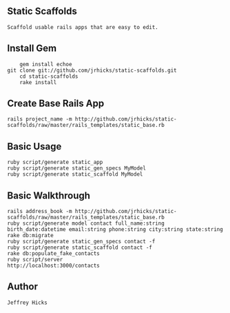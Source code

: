 ## Static Scaffolds

    Scaffold usable rails apps that are easy to edit.

## Install Gem

		gem install echoe
    git clone git://github.com/jrhicks/static-scaffolds.git
		cd static-scaffolds
		rake install

## Create Base Rails App

    rails project_name -m http://github.com/jrhicks/static-scaffolds/raw/master/rails_templates/static_base.rb

## Basic Usage

    ruby script/generate static_app
    ruby script/generate static_gen_specs MyModel
    ruby script/generate static_scaffold MyModel

## Basic Walkthrough

    rails address_book -m http://github.com/jrhicks/static-scaffolds/raw/master/rails_templates/static_base.rb
    ruby script/generate model contact full_name:string birth_date:datetime email:string phone:string city:string state:string
    rake db:migrate
    ruby script/generate static_gen_specs contact -f
    ruby script/generate static_scaffold contact -f
    rake db:populate_fake_contacts
    ruby script/server
    http://localhost:3000/contacts

## Author

    Jeffrey Hicks

